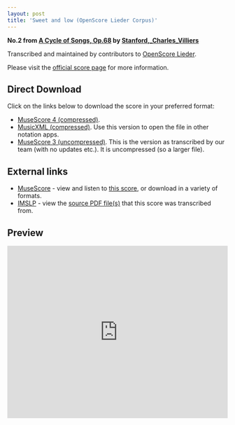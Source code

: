 ```yaml
---
layout: post
title: 'Sweet and low (OpenScore Lieder Corpus)'
---
```


__No.2 from [A Cycle of Songs, Op.68](https://fourscoreandmore.org/OpenScore/Stanford%2C_Charles_Villiers/A_Cycle_of_Songs%2C_Op.68/) by [Stanford,_Charles_Villiers](https://fourscoreandmore.org/OpenScore/Stanford%2C_Charles_Villiers)__

Transcribed and maintained by contributors to [OpenScore Lieder].

Please visit the [official score page] for more information.

[official score page]: https://musescore.com/openscore-lieder-corpus/scores/6788150
[OpenScore Lieder]: https://musescore.com/openscore-lieder-corpus

## Direct Download

Click on the links below to download the score in your preferred format:
- [MuseScore 4 (compressed)](https://fourscoreandmore.org/OpenScore/Stanford%2C_Charles_Villiers/A_Cycle_of_Songs%2C_Op.68/2_Sweet_and_low.mscz).
- [MusicXML (compressed)](https://fourscoreandmore.org/OpenScore/Stanford%2C_Charles_Villiers/A_Cycle_of_Songs%2C_Op.68/2_Sweet_and_low.mxl). Use this version to open the file in other notation apps.
- [MuseScore 3 (uncompressed)](https://raw.githubusercontent.com/OpenScore/Lieder/refs/heads/main/scores/Stanford%2C_Charles_Villiers/A_Cycle_of_Songs%2C_Op.68/2_Sweet_and_low/lc6788150.mscx). This is the version as transcribed by our team (with no updates etc.). It is uncompressed (so a larger file).

## External links

- [MuseScore] - view and listen to [this score][MuseScore], or download in a variety of formats.
- [IMSLP] - view the [source PDF file(s)][IMSLP] that this score was transcribed from.

[MuseScore]: https://musescore.com/score/6788150
[IMSLP]: https://imslp.org/wiki/Special:ReverseLookup/225685

## Preview

<iframe width="100%" height="394" src="https://musescore.com/openscore-lieder-corpus/scores/6788150/embed" frameborder="0" allowfullscreen allow="autoplay; fullscreen"></iframe>
